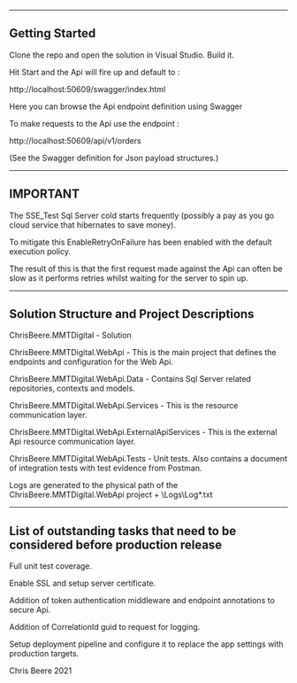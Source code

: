 ---------------
Getting Started
---------------

Clone the repo and open the solution in Visual Studio. Build it.

Hit Start and the Api will fire up and default to :

http://localhost:50609/swagger/index.html 

Here you can browse the Api endpoint definition using Swagger


To make requests to the Api use the endpoint :

http://localhost:50609/api/v1/orders

(See the Swagger definition for Json payload structures.)

---------
IMPORTANT
---------

The SSE_Test Sql Server cold starts frequently (possibly a pay as you go cloud service that hibernates to save money).

To mitigate this EnableRetryOnFailure has been enabled with the default execution policy. 

The result of this is that the first request made against the Api can often be slow as it performs retries whilst waiting for the server to spin up.

-------------------------------------------
Solution Structure and Project Descriptions
-------------------------------------------
ChrisBeere.MMTDigital - Solution 

ChrisBeere.MMTDigital.WebApi - This is the main project that defines the endpoints and configuration for the Web Api.

ChrisBeere.MMTDigital.WebApi.Data - Contains Sql Server related repositories, contexts and models.

ChrisBeere.MMTDigital.WebApi.Services - This is the resource communication layer.

ChrisBeere.MMTDigital.WebApi.ExternalApiServices - This is the external Api resource communication layer.

ChrisBeere.MMTDigital.WebApi.Tests - Unit tests. Also contains a document of integration tests with test evidence from Postman.

Logs are generated to the physical path of the ChrisBeere.MMTDigital.WebApi project + \Logs\Log*.txt

-------------------------------------------------------------------------------
List of outstanding tasks that need to be considered before production release
-------------------------------------------------------------------------------

Full unit test coverage.

Enable SSL and setup server certificate.

Addition of token authentication middleware and endpoint annotations to secure Api.

Addition of CorrelationId guid to request for logging.

Setup deployment pipeline and configure it to replace the app settings with production targets.


Chris Beere 2021
